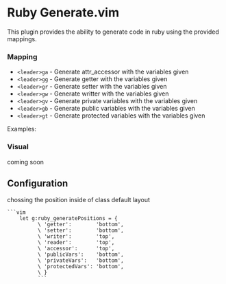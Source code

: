 Ruby Generate.vim
===============

This plugin provides the ability to generate code in ruby using the provided mappings.

### Mapping

- `<leader>ga` - Generate attr_accessor with the variables given
- `<leader>gg` - Generate getter with the variables given
- `<leader>gr` - Generate setter with the variables given
- `<leader>gw` - Generate writter with the variables given
- `<leader>gv` - Generate private variables with the variables given
- `<leader>gb` - Generate public variables with the variables given
- `<leader>gt` - Generate protected variables with the variables given

Examples:


### Visual
coming soon

Configuration
-------------
chossing the position inside of class
default layout
```vim
```vim
    let g:ruby_generatePositions = {
          \ 'getter':        'bottom',
          \ 'setter':        'bottom',
          \ 'writer':        'top',
          \ 'reader':        'top',
          \ 'accessor':      'top',
          \ 'publicVars':    'bottom',
          \ 'privateVars':   'bottom',
          \ 'protectedVars': 'bottom',
          \ }
          ```
